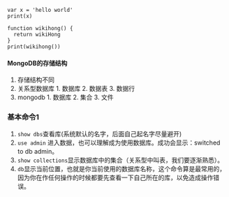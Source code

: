 ```
var x = 'hello world'
print(x)

function wikihong() {
  return wikiHong
}
print(wikihong())
```
#### MongoDB的存储结构
1. 存储结构不同
  1. 关系型数据库
    1. 数据库
    2. 数据表
    3. 数据行
  2. mongodb
    1. 数据库
    2. 集合
    3. 文件
###  基本命令1
1. `show dbs`查看库(系统默认的名字，后面自己起名字尽量避开)
2. `use admin` 进入数据，也可以理解成为使用数据库。成功会显示：switched to db admin。
3. `show collections`显示数据库中的集合（关系型中叫表，我们要逐渐熟悉）。
4. `db`显示当前位置，也就是你当前使用的数据库名称，这个命令算是最常用的，因为你在作任何操作的时候都要先查看一下自己所在的库，以免造成操作错误。
